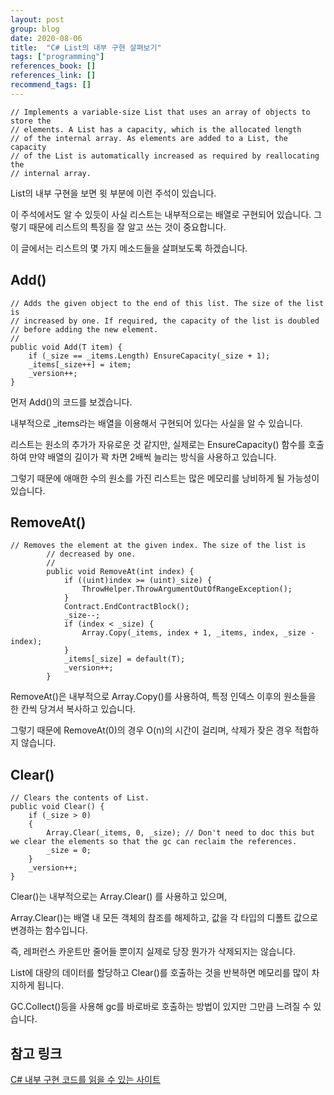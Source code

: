 ```yaml
---
layout: post
group: blog
date: 2020-08-06
title:  "C# List의 내부 구현 살펴보기"
tags: ["programming"]
references_book: []
references_link: []
recommend_tags: []
---
```




```
// Implements a variable-size List that uses an array of objects to store the
// elements. A List has a capacity, which is the allocated length
// of the internal array. As elements are added to a List, the capacity
// of the List is automatically increased as required by reallocating the
// internal array.
```

List의 내부 구현을 보면 윗 부분에 이런 주석이 있습니다.

이 주석에서도 알 수 있듯이 사실 리스트는 내부적으로는 배열로 구현되어 있습니다. 그렇기 때문에 리스트의 특징을 잘 알고 쓰는 것이 중요합니다.

이 글에서는 리스트의 몇 가지 메소드들을 살펴보도록 하겠습니다.





## Add()

```
// Adds the given object to the end of this list. The size of the list is
// increased by one. If required, the capacity of the list is doubled
// before adding the new element.
//
public void Add(T item) {
    if (_size == _items.Length) EnsureCapacity(_size + 1);
    _items[_size++] = item;
    _version++;
}
```
먼저 Add()의 코드를 보겠습니다.

내부적으로 _items라는 배열을 이용해서 구현되어 있다는 사실을 알 수 있습니다.



리스트는 원소의 추가가 자유로운 것 같지만, 실제로는 EnsureCapacity() 함수를 호출하여 만약 배열의 길이가 꽉 차면 2배씩 늘리는 방식을 사용하고 있습니다.

그렇기 때문에 애매한 수의 원소를 가진 리스트는 많은 메모리를 낭비하게 될 가능성이 있습니다.





## RemoveAt()

```
// Removes the element at the given index. The size of the list is
        // decreased by one.
        //
        public void RemoveAt(int index) {
            if ((uint)index >= (uint)_size) {
                ThrowHelper.ThrowArgumentOutOfRangeException();
            }
            Contract.EndContractBlock();
            _size--;
            if (index < _size) {
                Array.Copy(_items, index + 1, _items, index, _size - index);
            }
            _items[_size] = default(T);
            _version++;
        }
```
RemoveAt()은 내부적으로 Array.Copy()를 사용하여, 특정 인덱스 이후의 원소들을 한 칸씩 당겨서 복사하고 있습니다. 

그렇기 때문에 RemoveAt(0)의 경우 O(n)의 시간이 걸리며, 삭제가 잦은 경우 적합하지 않습니다.



## Clear()

```
// Clears the contents of List.
public void Clear() {
    if (_size > 0)
    {
        Array.Clear(_items, 0, _size); // Don't need to doc this but we clear the elements so that the gc can reclaim the references.
        _size = 0;
    }
    _version++;
}
```

Clear()는 내부적으로는 Array.Clear() 를 사용하고 있으며,

Array.Clear()는 배열 내 모든 객체의 참조를 해제하고, 값을 각 타입의 디폴트 값으로 변경하는 함수입니다. 

즉, 레퍼런스 카운트만 줄어들 뿐이지 실제로 당장 뭔가가 삭제되지는 않습니다.



List에 대량의 데이터를 할당하고 Clear()를 호출하는 것을 반복하면 메모리를 많이 차지하게 됩니다. 

GC.Collect()등을 사용해 gc를 바로바로 호출하는 방법이 있지만 그만큼 느려질 수 있습니다.


## 참고 링크
[C# 내부 구현 코드를 읽을 수 있는 사이트](https://referencesource.microsoft.com/)